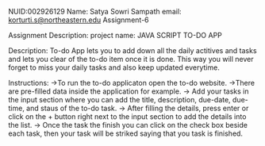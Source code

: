 NUID:002926129
Name: Satya Sowri Sampath
email: korturti.s@northeastern.edu
Assignment-6

Assignment Description:
project name: JAVA SCRIPT TO-DO APP

Description: To-do App lets you to add down all the daily actitives and tasks and lets you clear of the to-do item once it is done. This way you will never forget to miss your daily tasks and also keep updated everytime.

Instructions:
->To run the to-do applicaton open the to-do website.
->There are pre-filled data inside the application for example.
-> Add your tasks in the input section where you can add the title, description, due-date, due-time, and staus of the to-do task.
-> After filling the details, press enter or click on the + button right next to the input section to add the details into the list.
-> Once the task the finish you can click on the check box beside each task, then your task will be striked saying that you task is finished.
